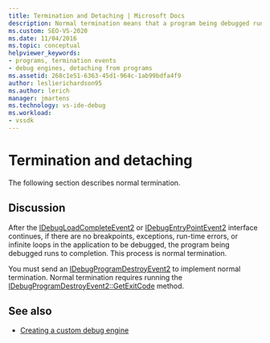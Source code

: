 ```yaml
---
title: Termination and Detaching | Microsoft Docs
description: Normal termination means that a program being debugged runs to completion with no breakpoints, exceptions, run-time errors, or infinite loops.
ms.custom: SEO-VS-2020
ms.date: 11/04/2016
ms.topic: conceptual
helpviewer_keywords:
- programs, termination events
- debug engines, detaching from programs
ms.assetid: 268c1e51-6363-45d1-964c-1ab99bdfa4f9
author: leslierichardson95
ms.author: lerich
manager: jmartens
ms.technology: vs-ide-debug
ms.workload:
- vssdk
---
```

# Termination and detaching
The following section describes normal termination.

## Discussion
 After the [IDebugLoadCompleteEvent2](../../extensibility/debugger/reference/idebugloadcompleteevent2.md) or [IDebugEntryPointEvent2](../../extensibility/debugger/reference/idebugentrypointevent2.md) interface continues, if there are no breakpoints, exceptions, run-time errors, or infinite loops in the application to be debugged, the program being debugged runs to completion. This process is normal termination.

 You must send an [IDebugProgramDestroyEvent2](../../extensibility/debugger/reference/idebugprogramdestroyevent2.md) to implement normal termination. Normal termination requires running the [IDebugProgramDestroyEvent2::GetExitCode](../../extensibility/debugger/reference/idebugprogramdestroyevent2-getexitcode.md) method.

## See also
- [Creating a custom debug engine](../../extensibility/debugger/creating-a-custom-debug-engine.md)
